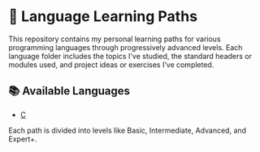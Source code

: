 # 🧭 Language Learning Paths

This repository contains my personal learning paths for various programming languages through progressively advanced levels. Each language folder includes the topics I've studied, the standard headers or modules used, and project ideas or exercises I’ve completed.

## 📚 Available Languages

- [C](./c/README.md)

Each path is divided into levels like Basic, Intermediate, Advanced, and Expert+.

